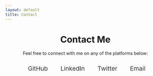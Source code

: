 ```yaml
---
layout: default
title: Contact
---
```


<div class="contact-section">
  <h1>Contact Me</h1>
  <p>Feel free to connect with me on any of the platforms below:</p>

  <div class="contact-links">
    <ul class="contact-list">
      <li>
        <a href="{{ site.social_media.github }}" target="_blank">
          <i class="fab fa-github"></i> GitHub
        </a>
      </li>
      <li>
        <a href="{{ site.social_media.linkedin }}" target="_blank">
          <i class="fab fa-linkedin"></i> LinkedIn
        </a>
      </li>
      <li>
        <a href="{{ site.social_media.twitter }}" target="_blank">
          <i class="fab fa-twitter"></i> Twitter
        </a>
      </li>
      <li>
        <a href="{{ site.social_media.email }}">
          <i class="fas fa-envelope"></i> Email
        </a>
      </li>
    </ul>
  </div>
</div>

<style>
  .contact-section {
    text-align: center;
    margin: 2rem 0;
  }

  .contact-links {
    display: flex;
    justify-content: center;
  }

  .contact-list {
    list-style: none;
    padding: 0;
    display: flex;
    gap: 2rem;
  }

  .contact-list li {
    font-size: 1.2rem;
  }

  .contact-list a {
    text-decoration: none;
    color: #313131;
    display: flex;
    align-items: center;
    gap: 0.5rem;
  }

  .contact-list a:hover {
    color: #007acc;
  }

  .contact-list i {
    font-size: 1.5rem;
  }
</style>
